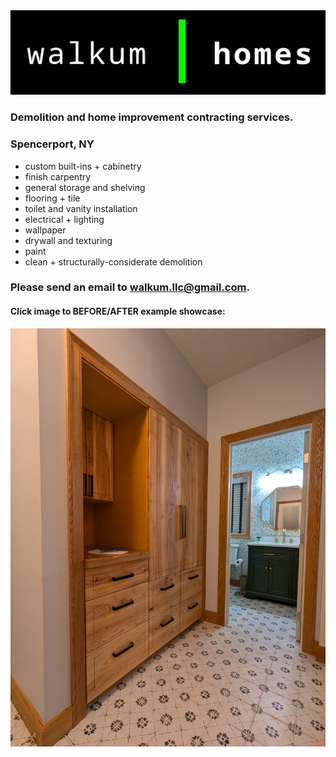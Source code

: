 <link href="./src/css/styles.css" rel="stylesheet" />

<div class="center">

<img src="./src/images/walkum_homes.png" alt="walkum picture" class="title_picture">

### **Demolition** and **home improvement** contracting services.

### Spencerport, NY

- custom built-ins + cabinetry
- finish carpentry
- general storage and shelving
- flooring + tile
- toilet and vanity installation
- electrical + lighting
- wallpaper
- drywall and texturing
- paint
- clean + structurally-considerate demolition

### Please send an email to [walkum.llc@gmail.com](walkum.llc@gmail.com).

#### Click image to BEFORE/AFTER example showcase:

<a href="https://photos.app.goo.gl/3Zcwxp5RTvZp2yVj9"><img src="./src/images/wh_example.jpg" alt="remodel example" class="title_picture"></a>

</div>
